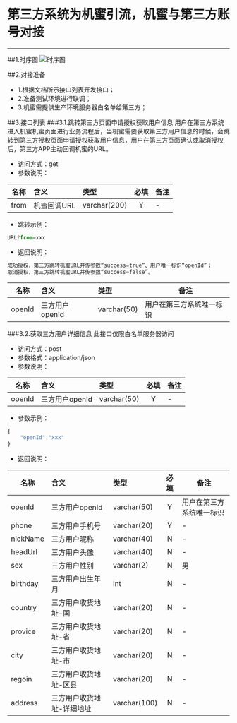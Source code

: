 # 第三方系统为机蜜引流，机蜜与第三方账号对接

---
##1.时序图
![时序图](https://file.zpmgo.com/api/download/temp/N2NiYzMyOTUtODNkMy00OGQ2LTliNzctYmIwNjVhN2U3ZWY2LnBuZw==)

##2.对接准备
 - 1.根据文档所示接口列表开发接口；
 - 2.准备测试环境进行联调；
 - 3.机蜜需提供生产环境服务器白名单给第三方；

##3.接口列表
###3.1.跳转第三方页面申请授权获取用户信息
	用户在第三方系统进入机蜜机蜜页面进行业务流程后，当机蜜需要获取第三方用户信息的时候，会跳转到第三方授权页面申请授权获取用户信息，用户在第三方页面确认或取消授权后，第三方APP主动回调机蜜的URL。
	
 - 访问方式：get
 - 参数说明：

|名称|含义|类型|必填|备注|
|----|:---|:---|:--:|--------|
|from|机蜜回调URL|varchar(200)|Y|-|

 - 跳转示例：

```javascript
URL?from=xxx
```

 - 返回说明：

```javascript
成功授权，第三方跳转机蜜URL并传参数“success=true”、用户唯一标识“openId”；
取消授权，第三方跳转机蜜URL并传参数“success=false”。
```
|名称|含义|类型|备注|
|----|:---|:---|--------|
|openId|三方用户openId|varchar(50)|用户在第三方系统唯一标识|

###3.2.获取三方用户详细信息
此接口仅限白名单服务器访问

 - 访问方式：post
 - 参数格式：application/json
 - 参数说明：

|名称|含义|类型|必填|备注|
|----|:---|:---|:--:|--------|
|openId|三方用户openId|varchar(50)|Y|-|


 - 参数示例：

```javascript
{
    "openId":"xxx"
}
```

 - 返回说明：

|名称|含义|类型|必填|备注|
|----|:---|:---|:--:|--------|
|openId|三方用户openId|varchar(50)|Y|用户在第三方系统唯一标识|
|phone|三方用户手机号|varchar(20)|Y|-|
|nickName|三方用户昵称|varchar(40)|N|-|
|headUrl|三方用户头像|varchar(40)|N|-|
|sex|三方用户性别|varchar(2)|N|男|女|
|birthday|三方用户出生年月|int|N|-|
|country|三方用户收货地址-国|varchar(20)|N|-|
|provice|三方用户收货地址-省|varchar(20)|N|-|
|city|三方用户收货地址-市|varchar(20)|N|-|
|regoin|三方用户收货地址-区县|varchar(20)|N|-|
|address|三方用户收货地址-详细地址|varchar(100)|N|-|








